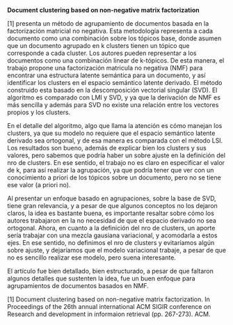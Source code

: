 **Document clustering based on non-negative matrix factorization**

[1] presenta un método de agrupamiento de documentos basada en la factorización matricial no negativa. Esta metodología representa a cada documento como una combinación sobre los tópicos base, donde asumen que un documento agrupado en k clusters tienen un tópico que corresponde a cada cluster. Los autores pueden representar a los documentos como una combinación linear de k-tópicos. De esta manera, el trabajo propone una factorización matricula no negativa (NMF) para encontrar una estructura latente semántica para un documento, y así identificar los clusters en el espacio semántico latente derivado. El método construido esta basado en la descomposición vectorial singular (SVD). El algoritmo es comparado con LMI y SVD, y ya que la derivación de NMF es más sencilla y además para SVD no existe una relación entre los vectores propios y los clusters. 

En el detalle del algoritmo, algo que llama la atención es cómo manejan los clusters, ya que su modelo no requiere que el espacio semántico latente derivado sea ortogonal, y de esa manera es comparada con el método  LSI. Los resultados son bueno, además de explicar bien los clusters y sus valores, pero sabemos que podría haber un sobre ajuste en la definición del nro de clusters. En ese sentido, el trabajo no es claro en especificar el valor de k, para así realizar la agrupación, ya que podría tener que ver con un conocimiento a priori de los tópicos sobre un documento, pero no se tiene ese valor (a priori no).  

Al presentar un enfoque basado en agrupaciones, sobre la base de SVD, tiene gran relevancia, y a pesar de que algunos conceptos no los dejaron claros, la idea es bastante buena, es importante resaltar sobre cómo los autores trabajaron en la no necesidad de que el espacio derivado no sea ortogonal. Ahora, en cuanto a la definición del nro de clusters,  un aporte sería trabajar con una mezcla gausiana variacional, y acomodarla a estos ejes. En ese sentido, no definimos el nro de clusters y evitaríamos algún sobre ajuste, y dejaríamos que el modelo variacional trabaje, a pesar de que no es sencillo realizar ese modelo, pero suena interesante. 

El artículo fue bien detallado, bien estructurado, a pesar de que faltaron algunos detalles que sustenten la idea, fue un buen enfoque para agrupamientos de documentos basados en NMF. 

[1] Document clustering based on non-negative matrix factorization. In Proceedings of the 26th annual international ACM SIGIR conference on Research and development in informaion retrieval (pp. 267-273). ACM.

